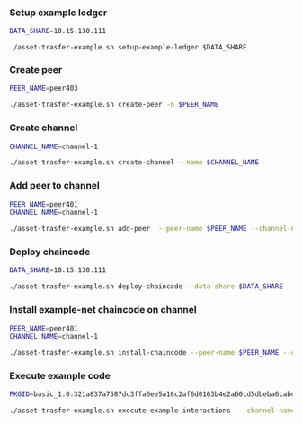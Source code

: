 ### Setup example ledger
```bash
DATA_SHARE=10.15.130.111
```

```
./asset-trasfer-example.sh setup-example-ledger $DATA_SHARE
```


### Create peer

```bash
PEER_NAME=peer403
```

```bash
./asset-trasfer-example.sh create-peer -n $PEER_NAME
```

### Create channel
```bash
CHANNEL_NAME=channel-1
```

```bash
./asset-trasfer-example.sh create-channel --name $CHANNEL_NAME 
```

### Add peer to channel
```bash
PEER_NAME=peer401
CHANNEL_NAME=channel-1
```

```bash
./asset-trasfer-example.sh add-peer  --peer-name $PEER_NAME --channel-name $CHANNEL_NAME
```

### Deploy chaincode
```bash
DATA_SHARE=10.15.130.111
```
```bash
./asset-trasfer-example.sh deploy-chaincode --data-share $DATA_SHARE
```

### Install example-net chaincode on channel
```bash
PEER_NAME=peer401
CHANNEL_NAME=channel-1
```

```bash
./asset-trasfer-example.sh install-chaincode --peer-name $PEER_NAME --channel-name $CHANNEL_NAME --data-share $DATA_SHARE
```
### Execute example code
```bash
PKGID=basic_1.0:321a837a7587dc3ffa6ee5a16c2af6d0163b4e2a60cd5dbeba6cabde797c5467

```

```bash
./asset-trasfer-example.sh execute-example-interactions  --channel-name $CHANNEL_NAME --peer-name $PEER_NAME --package-id $PKGID
```

